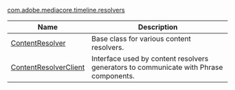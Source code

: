 ---
---

[com.adobe.mediacore.timeline.resolvers](http://help.adobe.com/en_US/primetime/api/psdk/asdoc-dhls_1.4/com/adobe/mediacore/timeline/resolvers/package-detail.html)
<table frame="all" colsep="1" rowsep="1" id="table_F136FE6F21BB403E8D23469B570A5FC3"> 
 <tgroup cols="2" colsep="1" rowsep="1" class="FormatA"> 
  <colspec colnum="1" colname="1" colwidth="38*" /> 
  <colspec colnum="2" colname="2" colwidth="63*" /> 
  <thead> 
   <tr rowsep="1"> 
    <th colname="1" class="entry">Name</th> 
    <th colname="2" class="entry">Description</th> 
   </tr> 
  </thead> 
  <tbody> 
   <tr rowsep="1"> 
    <td colname="1"><span class="codeph"><a href="http://help.adobe.com/en_US/primetime/api/psdk/asdoc-dhls_1.4/com/adobe/mediacore/timeline/resolvers/ContentResolver.html" format="html" scope="external">ContentResolver</a></span> </td> 
    <td colname="2">Base class for various content resolvers.</td> 
   </tr> 
   <tr rowsep="1"> 
    <td colname="1"><span class="codeph"><a href="http://help.adobe.com/en_US/primetime/api/psdk/asdoc-dhls_1.4/com/adobe/mediacore/timeline/resolvers/ContentResolverClient.html" format="html" scope="external">ContentResolverClient</a></span> </td> 
    <td colname="2"> Interface used by content resolvers generators to communicate with 
     <ph conkeyref="phrases/primetime-sdk-name">
      Phrase
     </ph> components. </td> 
   </tr> 
  </tbody> 
 </tgroup> 
</table>

